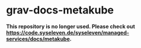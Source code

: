 # grav-docs-metakube

**This repository is no longer used. Please check out https://code.syseleven.de/syseleven/managed-services/docs/metakube.**
